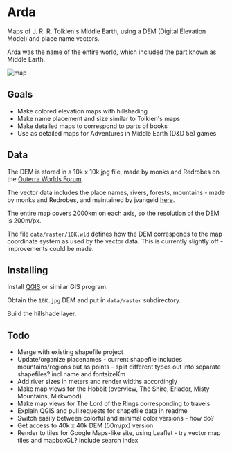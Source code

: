 # Arda

Maps of J. R. R. Tolkien's Middle Earth, using a DEM (Digital Elevation Model) and place name vectors.

[Arda](https://en.wikipedia.org/wiki/Arda_(Tolkien)) was the name of the entire world, which included the part known as Middle Earth. 

![map](https://raw.githubusercontent.com/bburns/arda/master/renders/lotr-900px.jpg)


## Goals

- Make colored elevation maps with hillshading
- Make name placement and size similar to Tolkien's maps
- Make detailed maps to correspond to parts of books
- Use as detailed maps for Adventures in Middle Earth (D&D 5e) games


## Data

The DEM is stored in a 10k x 10k jpg file, made by monks and Redrobes on the [Outerra Worlds Forum](http://worlds.outercraft.com/forum/index.php). 

The vector data includes the place names, rivers, forests, mountains - made by monks and Redrobes, and maintained by jvangeld [here](https://github.com/jvangeld/ME-GIS). 

The entire map covers 2000km on each axis, so the resolution of the DEM is 200m/px. 

The file `data/raster/10K.wld` defines how the DEM corresponds to the map coordinate system as used by the vector data. This is currently slightly off - improvements could be made. 


## Installing

Install [QGIS](https://qgis.org/) or similar GIS program.

Obtain the `10K.jpg` DEM and put in `data/raster` subdirectory.

Build the hillshade layer.


## Todo

- Merge with existing shapefile project
- Update/organize placenames - current shapefile includes mountains/regions but as points - split different types out into separate shapefiles? incl name and fontsizeKm
- Add river sizes in meters and render widths accordingly
- Make map views for the Hobbit (overview, The Shire, Eriador, Misty Mountains, Mirkwood)
- Make map views for The Lord of the Rings corresponding to travels
- Explain QGIS and pull requests for shapefile data in readme
- Switch easily between colorful and minimal color versions - how do?
- Get access to 40k x 40k DEM (50m/px) version
- Render to tiles for Google Maps-like site, using Leaflet - try vector map tiles and mapboxGL? include search index
